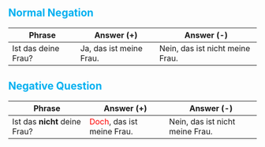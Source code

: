 ## <font color="#00b0f0">Normal Negation</font>

| Phrase              | Answer (+)              | Answer (-)                      |
| ------------------- | ----------------------- | ------------------------------- |
| Ist das deine Frau? | Ja, das ist meine Frau. | Nein, das ist nicht meine Frau. |

## <font color="#00b0f0">Negative Question</font>

| Phrase                        | Answer (+)                                             | Answer (-)                      |
| ----------------------------- | ------------------------------------------------------ | ------------------------------- |
| Ist das **nicht** deine Frau? | <font color="#ff0000">Doch</font>, das ist meine Frau. | Nein, das ist nicht meine Frau. |
